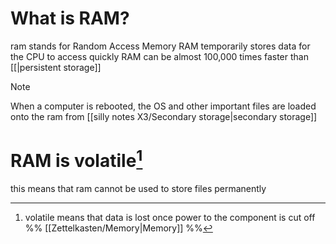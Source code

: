 # What is RAM?
ram stands for Random Access Memory
RAM temporarily stores data for the CPU to access quickly
RAM can be almost 100,000 times faster than [[|persistent storage]]

>[!NOTE]
> When a computer is rebooted, the OS and other important files are loaded onto the ram from [[silly notes X3/Secondary storage|secondary storage]]
# RAM is volatile[^volatility]
this means that ram cannot be used to store files permanently



[^volatility]: volatile means that data is lost once power to the component is cut off
%%
[[Zettelkasten/Memory|Memory]]
%%